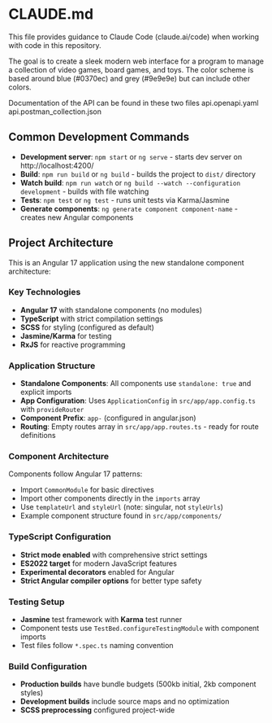 # CLAUDE.md

This file provides guidance to Claude Code (claude.ai/code) when working with code in this repository.

The goal is to create a sleek modern web interface for a program to manage a collection of video games, board games, and toys.
The color scheme is based around blue (#0370ec) and grey (#9e9e9e) but can include other colors.

Documentation of the API can be found in these two files
api.openapi.yaml
api.postman_collection.json

## Common Development Commands

- **Development server**: `npm start` or `ng serve` - starts dev server on http://localhost:4200/
- **Build**: `npm run build` or `ng build` - builds the project to `dist/` directory
- **Watch build**: `npm run watch` or `ng build --watch --configuration development` - builds with file watching
- **Tests**: `npm test` or `ng test` - runs unit tests via Karma/Jasmine
- **Generate components**: `ng generate component component-name` - creates new Angular components

## Project Architecture

This is an Angular 17 application using the new standalone component architecture:

### Key Technologies
- **Angular 17** with standalone components (no modules)
- **TypeScript** with strict compilation settings
- **SCSS** for styling (configured as default)
- **Jasmine/Karma** for testing
- **RxJS** for reactive programming

### Application Structure
- **Standalone Components**: All components use `standalone: true` and explicit imports
- **App Configuration**: Uses `ApplicationConfig` in `src/app/app.config.ts` with `provideRouter`
- **Component Prefix**: `app-` (configured in angular.json)
- **Routing**: Empty routes array in `src/app/app.routes.ts` - ready for route definitions

### Component Architecture
Components follow Angular 17 patterns:
- Import `CommonModule` for basic directives
- Import other components directly in the `imports` array
- Use `templateUrl` and `styleUrl` (note: singular, not `styleUrls`)
- Example component structure found in `src/app/components/`

### TypeScript Configuration
- **Strict mode enabled** with comprehensive strict settings
- **ES2022 target** for modern JavaScript features
- **Experimental decorators** enabled for Angular
- **Strict Angular compiler options** for better type safety

### Testing Setup
- **Jasmine** test framework with **Karma** test runner
- Component tests use `TestBed.configureTestingModule` with component imports
- Test files follow `*.spec.ts` naming convention

### Build Configuration
- **Production builds** have bundle budgets (500kb initial, 2kb component styles)
- **Development builds** include source maps and no optimization
- **SCSS preprocessing** configured project-wide